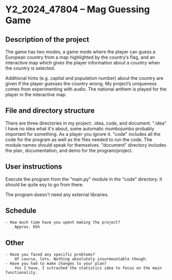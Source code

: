 # Y2_2024_47804 – Mag Guessing Game

## Description of the project
The game has two modes, a game mode where the player can guess a European country from a map highlighted by the country’s flag, and an interactive map which gives the player information about a country when the country is selected. 

Additional hints (e.g. capital and population number) about the country are given if the player guesses the country wrong. My project’s uniqueness comes from experimenting with audio. The national anthem is played for the player in the interactive map.

## File and directory structure
There are three directories in my project: .idea, code, and document. ".idea" I have no idea what it's about, some automatic mumbojumbo probably important for something. As a player you ignore it. "code" includes all the code for the program as well as the files needed to run the code. The module names should speak for themselves. "document" directory includes the plan, documentation, and demo for the program/project.

## User instructions
Execute the program from the "main.py" module in the "code" directory. It should be quite esy to go from there.

The program doesn't need any external libraries.

## Schedule
    - How much time have you spent making the project?
        Approx. 65h

## Other
    - Have you faced any specific problems?
        Of course, lots. Nothing absolutely insurmountable though.
    - Have you had to make changes to your plan?
        Yes I have, I sctrached the statistics idea to focus on the main functionality.

